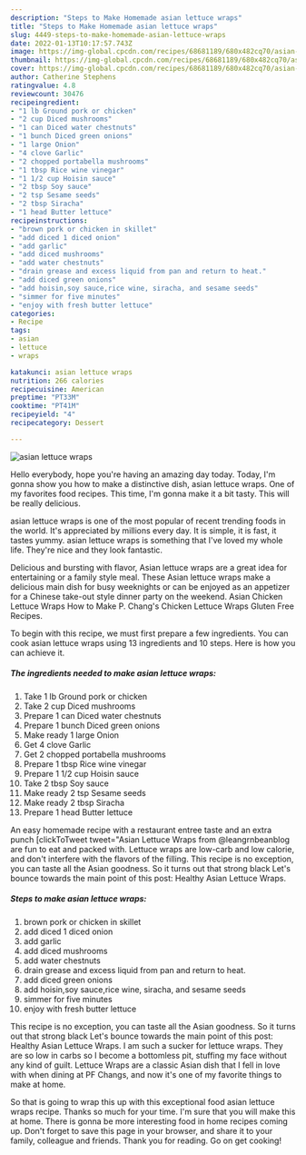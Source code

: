 ```yaml
---
description: "Steps to Make Homemade asian lettuce wraps"
title: "Steps to Make Homemade asian lettuce wraps"
slug: 4449-steps-to-make-homemade-asian-lettuce-wraps
date: 2022-01-13T10:17:57.743Z
image: https://img-global.cpcdn.com/recipes/68681189/680x482cq70/asian-lettuce-wraps-recipe-main-photo.jpg
thumbnail: https://img-global.cpcdn.com/recipes/68681189/680x482cq70/asian-lettuce-wraps-recipe-main-photo.jpg
cover: https://img-global.cpcdn.com/recipes/68681189/680x482cq70/asian-lettuce-wraps-recipe-main-photo.jpg
author: Catherine Stephens
ratingvalue: 4.8
reviewcount: 30476
recipeingredient:
- "1 lb Ground pork or chicken"
- "2 cup Diced mushrooms"
- "1 can Diced water chestnuts"
- "1 bunch Diced green onions"
- "1 large Onion"
- "4 clove Garlic"
- "2 chopped portabella mushrooms"
- "1 tbsp Rice wine vinegar"
- "1 1/2 cup Hoisin sauce"
- "2 tbsp Soy sauce"
- "2 tsp Sesame seeds"
- "2 tbsp Siracha"
- "1 head Butter lettuce"
recipeinstructions:
- "brown pork or chicken in skillet"
- "add diced 1 diced onion"
- "add garlic"
- "add diced mushrooms"
- "add water chestnuts"
- "drain grease and excess liquid from pan and return to heat."
- "add diced green onions"
- "add hoisin,soy sauce,rice wine, siracha, and sesame seeds"
- "simmer for five minutes"
- "enjoy with fresh butter lettuce"
categories:
- Recipe
tags:
- asian
- lettuce
- wraps

katakunci: asian lettuce wraps 
nutrition: 266 calories
recipecuisine: American
preptime: "PT33M"
cooktime: "PT41M"
recipeyield: "4"
recipecategory: Dessert

---
```



![asian lettuce wraps](https://img-global.cpcdn.com/recipes/68681189/680x482cq70/asian-lettuce-wraps-recipe-main-photo.jpg)

Hello everybody, hope you're having an amazing day today. Today, I'm gonna show you how to make a distinctive dish, asian lettuce wraps. One of my favorites food recipes. This time, I'm gonna make it a bit tasty. This will be really delicious.

asian lettuce wraps is one of the most popular of recent trending foods in the world. It's appreciated by millions every day. It is simple, it is fast, it tastes yummy. asian lettuce wraps is something that I've loved my whole life. They're nice and they look fantastic.

Delicious and bursting with flavor, Asian lettuce wraps are a great idea for entertaining or a family style meal. These Asian lettuce wraps make a delicious main dish for busy weeknights or can be enjoyed as an appetizer for a Chinese take-out style dinner party on the weekend. Asian Chicken Lettuce Wraps How to Make P. Chang&#39;s Chicken Lettuce Wraps Gluten Free Recipes.


To begin with this recipe, we must first prepare a few ingredients. You can cook asian lettuce wraps using 13 ingredients and 10 steps. Here is how you can achieve it.

<!--inarticleads1-->

##### The ingredients needed to make asian lettuce wraps:

1. Take 1 lb Ground pork or chicken
1. Take 2 cup Diced mushrooms
1. Prepare 1 can Diced water chestnuts
1. Prepare 1 bunch Diced green onions
1. Make ready 1 large Onion
1. Get 4 clove Garlic
1. Get 2 chopped portabella mushrooms
1. Prepare 1 tbsp Rice wine vinegar
1. Prepare 1 1/2 cup Hoisin sauce
1. Take 2 tbsp Soy sauce
1. Make ready 2 tsp Sesame seeds
1. Make ready 2 tbsp Siracha
1. Prepare 1 head Butter lettuce


An easy homemade recipe with a restaurant entree taste and an extra punch [clickToTweet tweet=&#34;Asian Lettuce Wraps from @leangrnbeanblog are fun to eat and packed with. Lettuce wraps are low-carb and low calorie, and don&#39;t interfere with the flavors of the filling. This recipe is no exception, you can taste all the Asian goodness. So it turns out that strong black Let&#39;s bounce towards the main point of this post: Healthy Asian Lettuce Wraps. 

<!--inarticleads2-->

##### Steps to make asian lettuce wraps:

1. brown pork or chicken in skillet
1. add diced 1 diced onion
1. add garlic
1. add diced mushrooms
1. add water chestnuts
1. drain grease and excess liquid from pan and return to heat.
1. add diced green onions
1. add hoisin,soy sauce,rice wine, siracha, and sesame seeds
1. simmer for five minutes
1. enjoy with fresh butter lettuce


This recipe is no exception, you can taste all the Asian goodness. So it turns out that strong black Let&#39;s bounce towards the main point of this post: Healthy Asian Lettuce Wraps. I am such a sucker for lettuce wraps. They are so low in carbs so I become a bottomless pit, stuffing my face without any kind of guilt. Lettuce Wraps are a classic Asian dish that I fell in love with when dining at PF Changs, and now it&#39;s one of my favorite things to make at home. 

So that is going to wrap this up with this exceptional food asian lettuce wraps recipe. Thanks so much for your time. I'm sure that you will make this at home. There is gonna be more interesting food in home recipes coming up. Don't forget to save this page in your browser, and share it to your family, colleague and friends. Thank you for reading. Go on get cooking!
